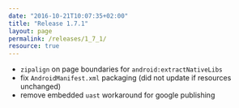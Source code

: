 ```yaml
---
date: "2016-10-21T10:07:35+02:00"
title: "Release 1.7.1"
layout: page
permalink: /releases/1_7_1/
resource: true
---
```


* `zipalign` on page boundaries for `android:extractNativeLibs`
* fix `AndroidManifest.xml` packaging (did not update if resources unchanged)
* remove embedded `uast` workaround for google publishing
